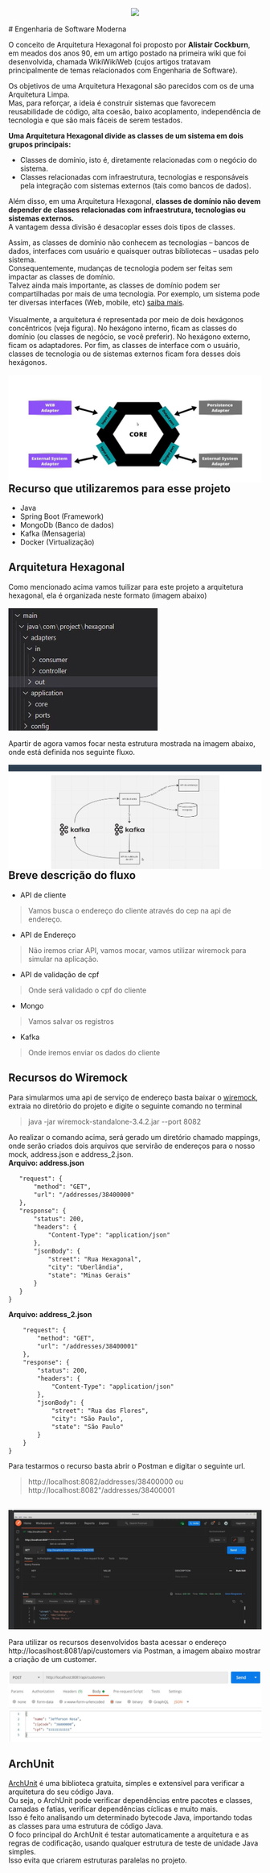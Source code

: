<p align="center">   <img alingn="center" src="https://profile-counter.glitch.me/JeffersonSilveira/count.svg" /></p>
# Engenharia de Software Moderna

O conceito de Arquitetura Hexagonal foi proposto por **Alistair Cockburn**, em meados dos anos 90, em um artigo postado na primeira wiki que foi desenvolvida, chamada WikiWikiWeb (cujos artigos tratavam principalmente de temas relacionados com Engenharia de Software).<br/>

Os objetivos de uma Arquitetura Hexagonal são parecidos com os de uma Arquitetura Limpa.<br/>
Mas, para reforçar, a ideia é construir sistemas que favorecem reusabilidade de código, alta coesão, baixo acoplamento, independência de tecnologia e que são mais fáceis de serem testados.<br/>

**Uma Arquitetura Hexagonal divide as classes de um sistema em dois grupos principais:**<br/>
* Classes de domínio, isto é, diretamente relacionadas com o negócio do sistema.
* Classes relacionadas com infraestrutura, tecnologias e responsáveis pela integração com sistemas externos (tais como bancos de dados).<br/>

Além disso, em uma Arquitetura Hexagonal, **classes de domínio não devem depender de classes relacionadas com infraestrutura, tecnologias ou sistemas externos.**<br/>
A vantagem dessa divisão é desacoplar esses dois tipos de classes.<br/>

Assim, as classes de domínio não conhecem as tecnologias – bancos de dados, interfaces com usuário e quaisquer outras bibliotecas – usadas pelo sistema. <br/>
Consequentemente, mudanças de tecnologia podem ser feitas sem impactar as classes de domínio. <br/>
Talvez ainda mais importante, as classes de domínio podem ser compartilhadas por mais de uma tecnologia. Por exemplo, um sistema pode ter diversas interfaces (Web, mobile, etc)  [saiba mais](https://engsoftmoderna.info/artigos/arquitetura-hexagonal.html).<br/><br/>
Visualmente, a arquitetura é representada por meio de dois hexágonos concêntricos (veja figura). No hexágono interno, ficam as classes do domínio (ou classes de negócio, se você preferir). No hexágono externo, ficam os adaptadores. Por fim, as classes de interface com o usuário, classes de tecnologia ou de sistemas externos ficam fora desses dois hexágonos.<br/><br/>
<img align="right" src="https://github.com/JeffersonSilveira/hexagonal-architecture-in-microservices/blob/final-project/images/core.JPG"><br/>

## Recurso que utilizaremos para esse projeto<br/>
* Java
* Spring Boot (Framework)
* MongoDb (Banco de dados)
* Kafka (Mensageria)
* Docker (Virtualização)

## Arquitetura Hexagonal
Como mencionado acima vamos tuilizar para este projeto a arquitetura hexagonal, ela é organizada neste formato (imagem abaixo)<br/><br/>
<img  src="https://github.com/JeffersonSilveira/hexagonal-architecture-in-microservices/blob/final-project/images/formato.JPG"><br/>

Apartir de agora vamos focar nesta estrutura mostrada na imagem abaixo, onde está definida nos seguinte fluxo.<br/><br/>
<img align="right" src="https://github.com/JeffersonSilveira/hexagonal-architecture-in-microservices/blob/final-project/images/fluxo.JPG"><br/>


## Breve descrição do fluxo
* API de cliente
 > Vamos busca o endereço do cliente através do cep na api de endereço.
* API de Endereço
 > Não iremos criar API, vamos mocar, vamos utilizar wiremock para simular na aplicação.
* API de validação de cpf
 > Onde será validado o cpf do cliente
* Mongo
 > Vamos salvar os registros
* Kafka
 > Onde iremos enviar os dados do cliente

 ## Recursos do Wiremock
 Para simularmos uma api de serviço de endereço basta baixar o [wiremock](https://wiremock.org/), extraia no diretório do projeto e digite o seguinte comando no terminal<br/>
> java -jar wiremock-standalone-3.4.2.jar --port 8082

Ao realizar o comando acima, será gerado um diretório chamado mappings, onde serão criados dois arquivos que servirão de endereços para o nosso mock, address.json e address_2.json. <br/>
**Arquivo: address.json**
 ```{
    "request": {
        "method": "GET",
        "url": "/addresses/38400000"
    },
    "response": {
        "status": 200,
        "headers": {
            "Content-Type": "application/json"
        },
        "jsonBody": {
            "street": "Rua Hexagonal",
            "city": "Uberlândia",
            "state": "Minas Gerais"
        }
    }
}
```
**Arquivo: address_2.json**

``` {
    "request": {
        "method": "GET",
        "url": "/addresses/38400001"
    },
    "response": {
        "status": 200,
        "headers": {
            "Content-Type": "application/json"
        },
        "jsonBody": {
            "street": "Rua das Flores",
            "city": "São Paulo",
            "state": "São Paulo"
        }
    }
}
```
Para testarmos o recurso basta abrir o Postman e digitar o seguinte url.
> http://localhost:8082/addresses/38400000 ou
> http://localhost:8082"/addresses/38400001 

<br/>
<img  src="https://github.com/JeffersonSilveira/hexagonal-architecture-in-microservices/blob/final-project/images/endereco.JPG"><br/>

Para utilizar os recursos desenvolvidos basta acessar o endereço http://locaslhost:8081/api/customers via Postman, a imagem abaixo mostrar a criação de um customer.<br/>

<img  src="https://github.com/JeffersonSilveira/hexagonal-architecture-in-microservices/blob/final-project/images/insertCustomer.JPG"><br/>

## ArchUnit
[ArchUnit]( https://www.archunit.org/) é uma biblioteca gratuita, simples e extensível para verificar a arquitetura do seu código Java. <br/>
Ou seja, o ArchUnit pode verificar dependências entre pacotes e classes, camadas e fatias, verificar dependências cíclicas e muito mais. <br/>
Isso é feito analisando um determinado bytecode Java, importando todas as classes para uma estrutura de código Java.<br/>
O foco principal do ArchUnit é testar automaticamente a arquitetura e as regras de codificação, usando qualquer estrutura de teste de unidade Java simples. <br/>
Isso evita que criarem estruturas paralelas no projeto.




